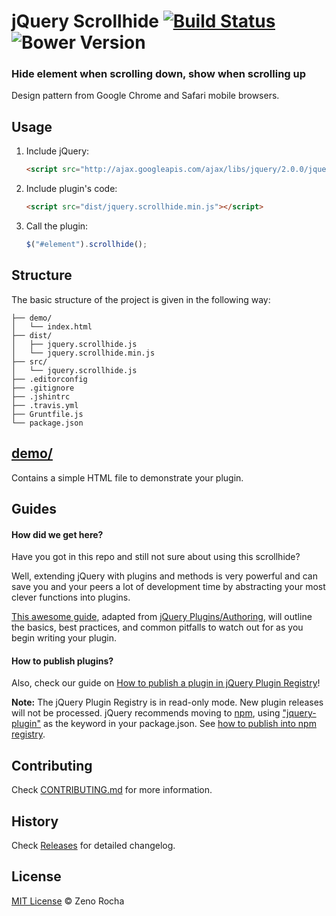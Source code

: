 # jQuery Scrollhide [![Build Status](https://travis-ci.org/viktorbergehall/scrollhide.svg?branch=master)](https://travis-ci.org/viktorbergehall/scrollhide) ![Bower Version](https://badge.fury.io/bo/jquery-boilerplate.svg)

### Hide element when scrolling down, show when scrolling up

Design pattern from Google Chrome and Safari mobile browsers.

## Usage

1. Include jQuery:

	```html
	<script src="http://ajax.googleapis.com/ajax/libs/jquery/2.0.0/jquery.min.js"></script>
	```

2. Include plugin's code:

	```html
	<script src="dist/jquery.scrollhide.min.js"></script>
	```

3. Call the plugin:

	```javascript
	$("#element").scrollhide();
	```

## Structure

The basic structure of the project is given in the following way:

```
├── demo/
│   └── index.html
├── dist/
│   ├── jquery.scrollhide.js
│   └── jquery.scrollhide.min.js
├── src/
│   └── jquery.scrollhide.js
├── .editorconfig
├── .gitignore
├── .jshintrc
├── .travis.yml
├── Gruntfile.js
└── package.json
```

## [demo/](https://github.com/jquery-scrollhide/scrollhide/tree/master/demo)

Contains a simple HTML file to demonstrate your plugin.


## Guides

#### How did we get here?

Have you got in this repo and still not sure about using this scrollhide?

Well, extending jQuery with plugins and methods is very powerful and can save you and your peers a lot of development time by abstracting your most clever functions into plugins.

[This awesome guide](https://github.com/jquery-scrollhide/scrollhide/wiki/How-did-we-get-here%3F), adapted from [jQuery Plugins/Authoring](http://docs.jquery.com/Plugins/Authoring), will outline the basics, best practices, and common pitfalls to watch out for as you begin writing your plugin.

#### How to publish plugins?

Also, check our guide on [How to publish a plugin in jQuery Plugin Registry](https://github.com/jquery-scrollhide/scrollhide/wiki/How-to-publish-a-plugin-in-jQuery-Plugin-Registry
)!

**Note:** The jQuery Plugin Registry is in read-only mode. New plugin releases will not be processed.
jQuery recommends moving to [npm](https://www.npmjs.com/), using ["jquery-plugin"](https://www.npmjs.com/browse/keyword/jquery-plugin) as the keyword in your package.json. See [how to publish into npm registry](https://gist.github.com/coolaj86/1318304).


## Contributing

Check [CONTRIBUTING.md](https://github.com/jquery-scrollhide/scrollhide/blob/master/CONTRIBUTING.md) for more information.

## History

Check [Releases](https://github.com/jquery-scrollhide/jquery-scrollhide/releases) for detailed changelog.

## License

[MIT License](http://zenorocha.mit-license.org/) © Zeno Rocha
